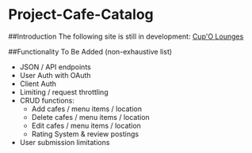 # Project-Cafe-Catalog

##Introduction
The following site is still in development: [Cup'O Lounges](http://erikgrootendorst.com)

##Functionality To Be Added (non-exhaustive list)

- JSON / API endpoints
- User Auth with OAuth
- Client Auth
- Limiting / request throttling
- CRUD functions:
  * Add cafes / menu items / location
  * Delete cafes / menu items / location
  * Edit cafes / menu items / location
  * Rating System & review postings
- User submission limitations
